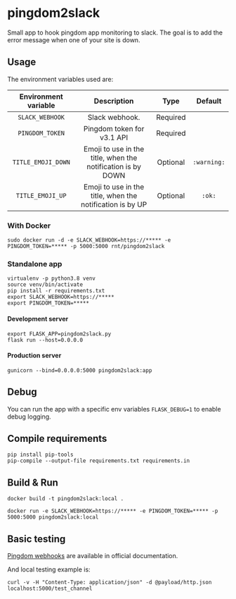 # pingdom2slack

Small app to hook pingdom app monitoring to slack.
The goal is to add the error message when one of your site is down.

## Usage

The environment variables used are:

| Environment variable |                         Description                         |   Type   |   Default   |
|:--------------------:|:-----------------------------------------------------------:|:--------:|:-----------:|
|   `SLACK_WEBHOOK`    |                       Slack webhook.                        | Required |             |
|   `PINGDOM_TOKEN`    |                 Pingdom token for v3.1 API                  | Required |             |
|  `TITLE_EMOJI_DOWN`  | Emoji to use in the title, when the notification is by DOWN | Optional | `:warning:` |
|   `TITLE_EMOJI_UP`   |  Emoji to use in the title, when the notification is by UP  | Optional |   `:ok:`    |


### With Docker

```
sudo docker run -d -e SLACK_WEBHOOK=https://***** -e PINGDOM_TOKEN=***** -p 5000:5000 rnt/pingdom2slack
```

### Standalone app

```
virtualenv -p python3.8 venv
source venv/bin/activate
pip install -r requirements.txt
export SLACK_WEBHOOK=https://*****
export PINGDOM_TOKEN=*****
```

#### Development server

```
export FLASK_APP=pingdom2slack.py
flask run --host=0.0.0.0
```

#### Production server

```
gunicorn --bind=0.0.0.0:5000 pingdom2slack:app
```

## Debug

You can run the app with a specific env variables `FLASK_DEBUG=1` to enable debug logging.


## Compile requirements

```
pip install pip-tools
pip-compile --output-file requirements.txt requirements.in
```

## Build & Run

```
docker build -t pingdom2slack:local .

docker run -e SLACK_WEBHOOK=https://***** -e PINGDOM_TOKEN=***** -p 5000:5000 pingdom2slack:local
```


## Basic testing

[Pingdom webhooks](https://www.pingdom.com/resources/webhooks/) are available in official documentation.

And local testing example is:

```
curl -v -H "Content-Type: application/json" -d @payload/http.json localhost:5000/test_channel
```
